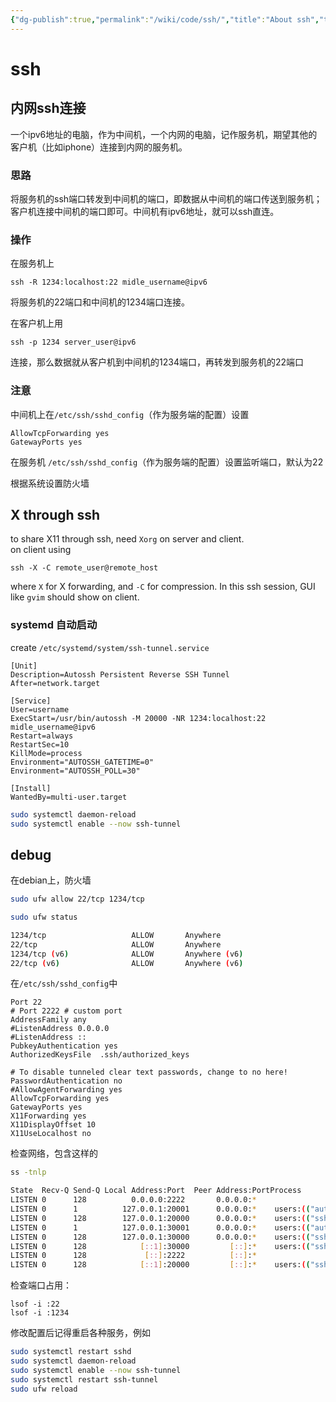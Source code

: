 ```yaml
---
{"dg-publish":true,"permalink":"/wiki/code/ssh/","title":"About ssh","tags":["tools"],"created":"2025-06-16T14:31:19.993+08:00"}
---
```



# ssh

## 内网ssh连接

一个ipv6地址的电脑，作为中间机，一个内网的电脑，记作服务机，期望其他的客户机（比如iphone）连接到内网的服务机。

### 思路

将服务机的ssh端口转发到中间机的端口，即数据从中间机的端口传送到服务机；客户机连接中间机的端口即可。中间机有ipv6地址，就可以ssh直连。

### 操作

在服务机上

```shell
ssh -R 1234:localhost:22 midle_username@ipv6
```

将服务机的22端口和中间机的1234端口连接。

在客户机上用

```shell
ssh -p 1234 server_user@ipv6
```

连接，那么数据就从客户机到中间机的1234端口，再转发到服务机的22端口

### 注意

中间机上在`/etc/ssh/sshd_config`（作为服务端的配置）设置

```text
AllowTcpForwarding yes
GatewayPorts yes
```

在服务机 `/etc/ssh/sshd_config`（作为服务端的配置）设置监听端口，默认为22

根据系统设置防火墙

## X through ssh

to share X11 through ssh, need `Xorg` on server and client.  
on client using

```shell
ssh -X -C remote_user@remote_host
```

where `X` for X forwarding, and `-C` for compression. In this ssh session, GUI
like `gvim` should show on client.

### systemd 自动启动

create `/etc/systemd/system/ssh-tunnel.service`

```
[Unit]
Description=Autossh Persistent Reverse SSH Tunnel
After=network.target

[Service]
User=username
ExecStart=/usr/bin/autossh -M 20000 -NR 1234:localhost:22 midle_username@ipv6
Restart=always
RestartSec=10
KillMode=process
Environment="AUTOSSH_GATETIME=0"
Environment="AUTOSSH_POLL=30"

[Install]
WantedBy=multi-user.target
```

```sh
sudo systemctl daemon-reload
sudo systemctl enable --now ssh-tunnel
```

## debug

在debian上，防火墙

```sh
sudo ufw allow 22/tcp 1234/tcp

sudo ufw status

1234/tcp                   ALLOW       Anywhere
22/tcp                     ALLOW       Anywhere
1234/tcp (v6)              ALLOW       Anywhere (v6)
22/tcp (v6)                ALLOW       Anywhere (v6)
```

在`/etc/ssh/sshd_config`中

```config
Port 22
# Port 2222 # custom port
AddressFamily any
#ListenAddress 0.0.0.0
#ListenAddress ::
PubkeyAuthentication yes
AuthorizedKeysFile	.ssh/authorized_keys

# To disable tunneled clear text passwords, change to no here!
PasswordAuthentication no
#AllowAgentForwarding yes
AllowTcpForwarding yes
GatewayPorts yes
X11Forwarding yes
X11DisplayOffset 10
X11UseLocalhost no
```

检查网络，包含这样的

```sh
ss -tnlp

State  Recv-Q Send-Q Local Address:Port  Peer Address:PortProcess
LISTEN 0      128          0.0.0.0:2222       0.0.0.0:*
LISTEN 0      1          127.0.0.1:20001      0.0.0.0:*    users:(("autossh",pid=15104,fd=3))
LISTEN 0      128        127.0.0.1:20000      0.0.0.0:*    users:(("ssh",pid=21175,fd=5))
LISTEN 0      1          127.0.0.1:30001      0.0.0.0:*    users:(("autossh",pid=15460,fd=3))
LISTEN 0      128        127.0.0.1:30000      0.0.0.0:*    users:(("ssh",pid=15464,fd=5))
LISTEN 0      128            [::1]:30000         [::]:*    users:(("ssh",pid=15464,fd=4))
LISTEN 0      128             [::]:2222          [::]:*
LISTEN 0      128            [::1]:20000         [::]:*    users:(("ssh",pid=21175,fd=4))
```

检查端口占用：

```
lsof -i :22
lsof -i :1234
```

修改配置后记得重启各种服务，例如

```sh
sudo systemctl restart sshd
sudo systemctl daemon-reload
sudo systemctl enable --now ssh-tunnel
sudo systemctl restart ssh-tunnel
sudo ufw reload
```
